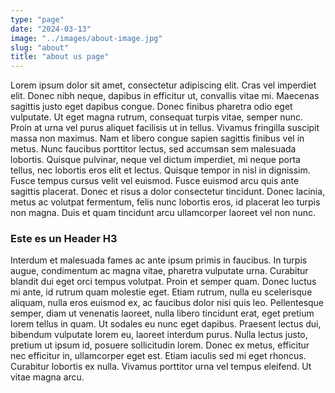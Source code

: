 ```yaml
---
type: "page"
date: "2024-03-13"
image: "../images/about-image.jpg"
slug: "about"
title: "about us page"
---
```


Lorem ipsum dolor sit amet, consectetur adipiscing elit. Cras vel imperdiet elit. Donec nibh neque, dapibus in efficitur ut, convallis vitae mi. Maecenas sagittis justo eget dapibus congue. Donec finibus pharetra odio eget vulputate. Ut eget magna rutrum, consequat turpis vitae, semper nunc. Proin at urna vel purus aliquet facilisis ut in tellus. Vivamus fringilla suscipit massa non maximus. Nam et libero congue sapien sagittis finibus vel in metus. Nunc faucibus porttitor lectus, sed accumsan sem malesuada lobortis. Quisque pulvinar, neque vel dictum imperdiet, mi neque porta tellus, nec lobortis eros elit et lectus. Quisque tempor in nisl in dignissim. Fusce tempus cursus velit vel euismod. Fusce euismod arcu quis ante sagittis placerat. Donec et risus a dolor consectetur tincidunt. Donec lacinia, metus ac volutpat fermentum, felis nunc lobortis eros, id placerat leo turpis non magna. Duis et quam tincidunt arcu ullamcorper laoreet vel non nunc.

### Este es un Header H3

Interdum et malesuada fames ac ante ipsum primis in faucibus. In turpis augue, condimentum ac magna vitae, pharetra vulputate urna. Curabitur blandit dui eget orci tempus volutpat. Proin et semper quam. Donec luctus mi ante, id rutrum quam molestie eget. Etiam rutrum, nulla eu scelerisque aliquam, nulla eros euismod ex, ac faucibus dolor nisi quis leo. Pellentesque semper, diam ut venenatis laoreet, nulla libero tincidunt erat, eget pretium lorem tellus in quam. Ut sodales eu nunc eget dapibus. Praesent lectus dui, bibendum vulputate lorem eu, laoreet interdum purus. Nulla lectus justo, pretium ut ipsum id, posuere sollicitudin lorem. Donec ex metus, efficitur nec efficitur in, ullamcorper eget est. Etiam iaculis sed mi eget rhoncus. Curabitur lobortis ex nulla. Vivamus porttitor urna vel tempus eleifend. Ut vitae magna arcu.
